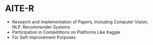 # AITE-R
- Research and Implementation of Papers, Including Computer Vision, NLP, Recommender Systems
- Participation in Competitions on Platforms Like Kaggle
- For Self-improvement Purposes
